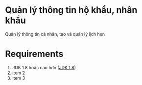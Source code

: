 # Quản lý thông tin hộ khẩu, nhân khẩu
 Quản lý thông tin cá nhân, tạo và quản lý lịch hẹn
# Requirements
1. JDK 1.8 hoặc cao hơn ([JDK 1.8](http:https://www.oracle.com/java/technologies/javase/javase-jdk8-downloads.html))
2. item 2
3. item 3
